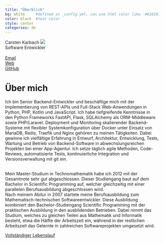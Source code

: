 ```yaml
---
title: "Überblick"
bg: white     #defined in _config.yml, can use html color like '#010101'
color: black  #text color
style: center
categories: de
---
```


<div class="mediv">
	<div class="medivleft">
		<span class="fa-stack subtlecircleimg"/>
	</div>
	<div class="medivright">
		<span class="name">Carsten Karbach <img class="toplogo" src="../img/icon.png" /></span><br/>
		<span class="job">Software Entwickler</span><br/><br/>
		<a href="mailto:carstenkarbach@gmx.de" class="mylinks"><i class="fa fa-envelope-square"></i><span class="mylinktext">Email</span></a><br/>
		<a href="https://carstenkarbach.github.io" class="mylinks" target="_blank"><i class="fa fa-globe"></i><span class="mylinktext">Web</span></a><br/>
		<a href="https://github.com/CarstenKarbach" class="mylinks" target="_blank"><i class="fa fa-github"></i><span class="mylinktext">GitHub</span></a><br/>
	</div>
</div>

# Über mich

<p class="longtext">

Ich bin Senior Backend-Entwickler und beschäftige mich mit der Implementierung von REST-APIs und Full-Stack Web-Anwendungen in Python, 
PHP, Kotlin und JavaScript. Ich habe tiefgreifende Kenntnisse in den Python Frameworks FastAPI, Flask, SQLAlchemy als ORM-Middleware sowie PHP/Laravel.
Deployment und Monitoring skalierender Backend-Systeme mit flexibler Systemkonfiguration über Docker unter Einsatz von MariaDB, Redis, Traefik und Nginx
gehören zu meinen Tätigkeiten.
Dabei gewinne ich vielfältige Erfahrung in Entwurf, Architektur, Entwicklung, Tests, Wartung und Betrieb von Backend-Software in 
abwechslungsreichen Projekten bei einer App-Agentur.
Ich setze täglich agile Methoden, Code-Reviews,
automatisierte Tests, kontinuierliche Integration und Versionsverwaltung mit git ein.

</p>

<p class="longtext">
<br/>
Mein Master-Studium in Technomathematik habe ich 2012 mit der Gesamtnote <span class="ita">sehr gut</span>
abgeschlossen. Dieser Studiengang baut auf dem Bachelor in Scientific Programming auf, welcher 
gleichzeitig mit einer parallelen Berufsausbildung abgeschlossen wird.
<br/>
Nach meinem Abitur in 2007 startete meine Berufsausbildung zum
<span class="ita">Mathematisch-technischen Softwareentwickler</span>. Diese Ausbildung kombiniert
den Bachelor-Studiengang Scientific Programming mit der praktischen Ausbildung in den ausbildenden
Betrieben. Dabei nimmt das Studium, welches zu gleichen Teilen aus Mathematik und Informatik besteht,
etwa die Hälfte der Arbeitszeit ein, während in der restlichen Arbeitszeit das Gelernte in
zahlreichen Softwareprojekten umgesetzt wird. 
</p>

<p>
<a target="_blank" href="../res/web_cv_de.pdf" ><i class="fa fa-file-text"></i><span class="mylinktext">Vollständiger Lebenslauf</span></a>
</p>

